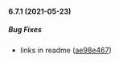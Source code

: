 #### 6.7.1 (2021-05-23)

##### Bug Fixes

*  links in readme ([ae98e467](https://github.com/IgorSzyporyn/storybook-facelift/commit/ae98e467be6259a1603f9b21397c6adf13813cf9))

